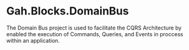 # Gah.Blocks.DomainBus
The Domain Bus project is used to facilitate the CQRS Architecture by enabled the execution of Commands, Queries, and Events in proccess
within an application.